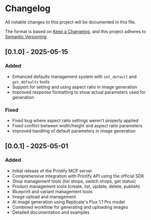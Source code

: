 # Changelog

All notable changes to this project will be documented in this file.

The format is based on [Keep a Changelog](https://keepachangelog.com/en/1.0.0/),
and this project adheres to [Semantic Versioning](https://semver.org/spec/v2.0.0.html).

## [0.1.0] - 2025-05-15

### Added
- Enhanced defaults management system with `set_default` and `get_defaults` tools
- Support for setting and using aspect ratio in image generation
- Improved response formatting to show actual parameters used for generation

### Fixed
- Fixed bug where aspect ratio settings weren't properly applied
- Fixed conflict between width/height and aspect ratio parameters
- Improved handling of default parameters in image generation

## [0.0.1] - 2025-05-01

### Added
- Initial release of the Printify MCP server
- Comprehensive integration with Printify API using the official SDK
- Shop management tools (list shops, switch shops, get status)
- Product management tools (create, list, update, delete, publish)
- Blueprint and variant management tools
- Image upload and management
- AI image generation using Replicate's Flux 1.1 Pro model
- Combined workflow for generating and uploading images
- Detailed documentation and examples
